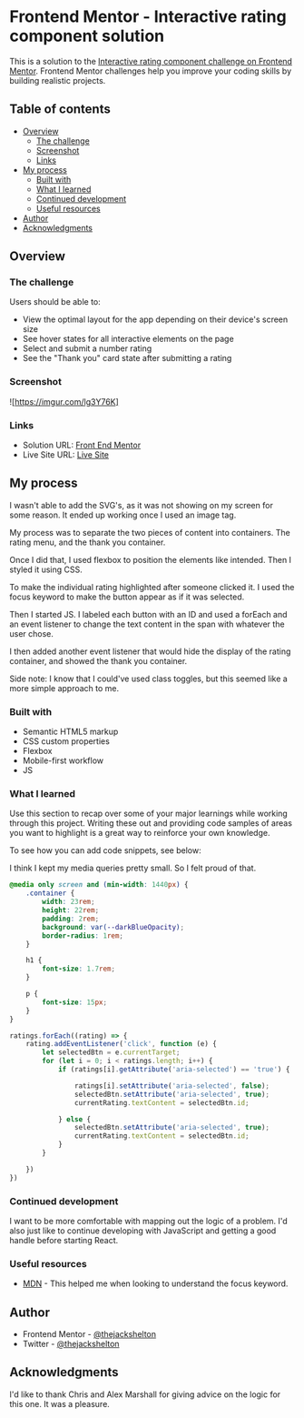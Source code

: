 # Frontend Mentor - Interactive rating component solution

This is a solution to the [Interactive rating component challenge on Frontend Mentor](https://www.frontendmentor.io/challenges/interactive-rating-component-koxpeBUmI). Frontend Mentor challenges help you improve your coding skills by building realistic projects. 

## Table of contents

- [Overview](#overview)
  - [The challenge](#the-challenge)
  - [Screenshot](#screenshot)
  - [Links](#links)
- [My process](#my-process)
  - [Built with](#built-with)
  - [What I learned](#what-i-learned)
  - [Continued development](#continued-development)
  - [Useful resources](#useful-resources)
- [Author](#author)
- [Acknowledgments](#acknowledgments)

## Overview

### The challenge

Users should be able to:

- View the optimal layout for the app depending on their device's screen size
- See hover states for all interactive elements on the page
- Select and submit a number rating
- See the "Thank you" card state after submitting a rating

### Screenshot

![https://imgur.com/lg3Y76K]

### Links

- Solution URL: [Front End Mentor](https://your-solution-url.com)
- Live Site URL: [Live Site](https://thejackshelton.github.io/interactive-rating-component/)

## My process

I wasn't able to add the SVG's, as it was not showing on my screen for some reason. It ended up working once I used an image tag.

My process was to separate the two pieces of content into containers. The rating menu, and the thank you container. 

Once I did that, I used flexbox to position the elements like intended. Then I styled it using CSS.

To make the individual rating highlighted after someone clicked it. I used the focus keyword to make the button appear as if it was selected.

Then I started JS. I labeled each button with an ID and used a forEach and an event listener to change the text content in the span with whatever the user chose.

I then added another event listener that would hide the display of the rating container, and showed the thank you container.

Side note: I know that I could've used class toggles, but this seemed like a more simple approach to me.

### Built with

- Semantic HTML5 markup
- CSS custom properties
- Flexbox
- Mobile-first workflow
- JS

### What I learned

Use this section to recap over some of your major learnings while working through this project. Writing these out and providing code samples of areas you want to highlight is a great way to reinforce your own knowledge.

To see how you can add code snippets, see below:

I think I kept my media queries pretty small. So I felt proud of that.
```css
@media only screen and (min-width: 1440px) {
    .container {
        width: 23rem;
        height: 22rem;
        padding: 2rem;
        background: var(--darkBlueOpacity);
        border-radius: 1rem;
    }

    h1 {
        font-size: 1.7rem;
    }

    p {
        font-size: 15px;
    }
}

```
```js
ratings.forEach((rating) => {
    rating.addEventListener('click', function (e) {
        let selectedBtn = e.currentTarget;
        for (let i = 0; i < ratings.length; i++) {
            if (ratings[i].getAttribute('aria-selected') == 'true') {

                ratings[i].setAttribute('aria-selected', false);
                selectedBtn.setAttribute('aria-selected', true);
                currentRating.textContent = selectedBtn.id;

            } else {
                selectedBtn.setAttribute('aria-selected', true);
                currentRating.textContent = selectedBtn.id;
            }
        }

    })
})
```

### Continued development

I want to be more comfortable with mapping out the logic of a problem. I'd also just like to continue developing with JavaScript and getting a good handle before starting React. 

### Useful resources

- [MDN](https://developer.mozilla.org/en-US/) - This helped me when looking to understand the focus keyword.

## Author

- Frontend Mentor - [@thejackshelton](https://www.frontendmentor.io/profile/thejackshelton)
- Twitter - [@thejackshelton](https://www.twitter.com/thejackshelton)

## Acknowledgments

I'd like to thank Chris and Alex Marshall for giving advice on the logic for this one. It was a pleasure.
